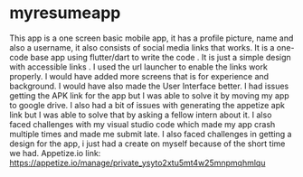 # myresumeapp
This app is a one screen basic mobile app, it has a profile picture, name and also a username, it also consists of social media links that works. It is a one-code base app using flutter/dart to write the code . It is just a simple design with accessible links . I used the url launcher to enable the links work properly. I would have added more screens that is for experience and background. I would have also made the User Interface better. I had issues getting the APK link for the app but I was able to solve it by moving my app to google drive. I also had a bit of issues with generating the appetize apk link but I was able to solve that by asking a fellow intern about it. I also faced challenges with my visual studio code which made my app crash multiple times and made me submit late. I also faced challenges in getting a design for the app, i just had a create on myself because of the short time we had. Appetize.io link: https://appetize.io/manage/private_ysyto2xtu5mt4w25mnpmqhmlqu 
